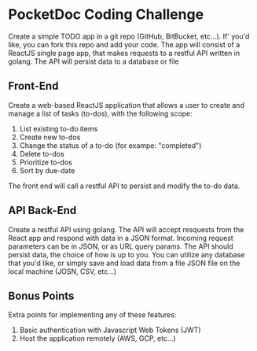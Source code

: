 # PocketDoc Coding Challenge
Create a simple TODO app in a git repo (GitHub, BitBucket, etc...). If' you'd like, 
you can fork this repo and add your code. The app will consist of a ReactJS single page app, that makes requests to a restful API written 
in golang. The API will persist data to a database or file

## Front-End
Create a web-based ReactJS application that allows a user to create and manage a 
list of tasks (to-dos), with the following scope:  
1. List existing to-do items
2. Create new to-dos
3. Change the status of a to-do (for exampe: "completed")
4. Delete to-dos
5. Prioritize to-dos
6. Sort by due-date 

The front end will call a restful API to persist and modify the to-do data.

## API Back-End
Create a restful API using golang. The API will accept resquests from the React 
app and respond with data in a JSON format. Incoming request parameters can be in 
JSON, or as URL query params. The API should persist data, the choice of how is up 
to you. You can utilize any database that you'd like, or simply save and load data 
from a file JSON file on the local machine (JOSN, CSV, etc...)


## Bonus Points
Extra points for implementing any of these features:
1. Basic authentication with Javascript Web Tokens (JWT)
2. Host the application remotely (AWS, GCP, etc...) 